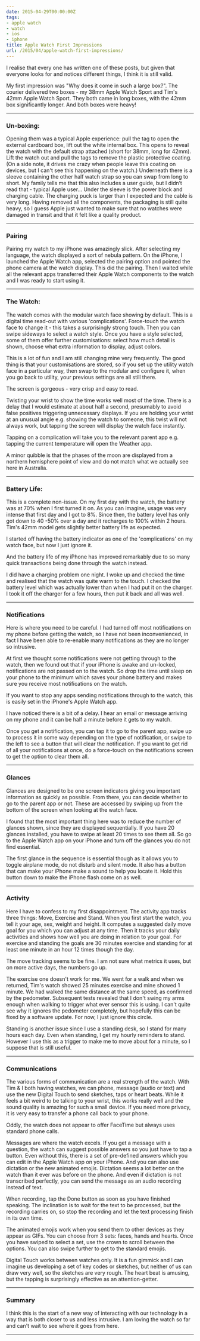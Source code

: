```yaml
---
date: 2015-04-29T00:00:00Z
tags:
- apple watch
- watch
- ios
- iphone
title: Apple Watch First Impressions
url: /2015/04/apple-watch-first-impressions/
---
```


I realise that every one has written one of these posts, but given that everyone
looks for and notices different things, I think it is still valid.

My first impression was "Why does it come in such a large box?". The courier
delivered two boxes - my 38mm Apple Watch Sport and Tim's 42mm Apple Watch
Sport. They both came in long boxes, with the 42mm box significantly longer. And
both boxes were heavy!

---

### Un-boxing:

Opening them was a typical Apple experience: pull the tag to open the external
cardboard box, lift out the white internal box. This opens to reveal the watch
with the default strap attached (short for 38mm, long for 42mm). Lift the watch
out and pull the tags to remove the plastic protective coating. (On a side note,
it drives me crazy when people leave this coating on devices, but I can't see
this happening on the watch.) Underneath there is a sleeve containing the other
half watch strap so you can swap from long to short. My family tells me that
this also includes a user guide, but I didn’t read that - typical Apple user...
Under the sleeve is the power block and charging cable. The charging puck is
larger than I expected and the cable is very long. Having removed all the
components, the packaging is still quite heavy, so I guess Apple just wanted to
make sure that no watches were damaged in transit and that it felt like a
quality product.

---

### Pairing

Pairing my watch to my iPhone was amazingly slick. After selecting my language,
the watch displayed a sort of nebula pattern. On the iPhone, I launched the
Apple Watch app, selected the pairing option and pointed the phone camera at the
watch display. This did the pairing. Then I waited while all the relevant apps
transferred their Apple Watch components to the watch and I was ready to start
using it.

---

### The Watch:

The watch comes with the modular watch face showing by default. This is a
digital time read-out with various 'complications'. Force-touch the watch face
to change it - this takes a surprisingly strong touch. Then you can swipe
sideways to select a watch style. Once you have a style selected, some of them
offer further customisations: select how much detail is shown, choose what extra
information to display, adjust colors.

This is a lot of fun and I am still changing mine very frequently. The good
thing is that your customisations are stored, so if you set up the utility watch
face in a particular way, then swap to the modular and configure it, when you go
back to utility, your previous settings are all still there.

The screen is gorgeous - very crisp and easy to read.

Twisting your wrist to show the time works well most of the time. There is a
delay that I would estimate at about half a second, presumably to avoid false
positives triggering unnecessary displays. If you are holding your wrist at an
unusual angle e.g. showing the watch to someone, this twist will not always
work, but tapping the screen will display the watch face instantly.

Tapping on a complication will take you to the relevant parent app e.g. tapping
the current temperature will open the Weather app.

A minor quibble is that the phases of the moon are displayed from a northern
hemisphere point of view and do not match what we actually see here in
Australia.

---

### Battery Life:

This is a complete non-issue. On my first day with the watch, the battery was at
70% when I first turned it on. As you can imagine, usage was very intense that
first day and I got to 8%. Since then, the battery level has only got down to 40
-50% over a day and it recharges to 100% within 2 hours. Tim's 42mm model gets
slightly better battery life as expected.

I started off having the battery indicator as one of the 'complications' on my
watch face, but now I just ignore it.

And the battery life of my iPhone has improved remarkably due to so many quick
transactions being done through the watch instead.

I did have a charging problem one night. I woke up and checked the time and
realised that the watch was quite warm to the touch. I checked the battery level
which was actually lower than when I had put it on the charger. I took it off
the charger for a few hours, then put it back and all was well.

---

### Notifications

Here is where you need to be careful. I had turned off most notifications on my
phone before getting the watch, so I have not been inconvenienced, in fact I
have been able to re-enable many notifications as they are no longer so
intrusive.

At first we thought some notifications were not getting through to the watch,
then we found out that if your iPhone is awake and un-locked, notifications are
not passed on to the watch. So drop the time until sleep on your phone to the
minimum which saves your phone battery and makes sure you receive most
notifications on the watch.

If you want to stop any apps sending notifications through to the watch, this is
easily set in the iPhone's Apple Watch app.

I have noticed there is a bit of a delay. I hear an email or message arriving on
my phone and it can be half a minute before it gets to my watch.

Once you get a notification, you can tap it to go to the parent app, swipe up to
process it in some way depending on the type of notification, or swipe to the
left to see a button that will clear the notification. If you want to get rid of
all your notifications at once, do a force-touch on the notifications screen to
get the option to clear them all.

---

### Glances

Glances are designed to be one screen indicators giving you important
information as quickly as possible. From there, you can decide whether to go to
the parent app or not. These are accessed by swiping up from the bottom of the
screen when looking at the watch face.

I found that the most important thing here was to reduce the number of glances
shown, since they are displayed sequentially. If you have 20 glances installed,
you have to swipe at least 20 times to see them all. So go to the Apple Watch
app on your iPhone and turn off the glances you do not find essential.

The first glance in the sequence is essential though as it allows you to toggle
airplane mode, do not disturb and silent mode. It also has a button that can
make your iPhone make a sound to help you locate it. Hold this button down to
make the iPhone flash come on as well.

---

### Activity

Here I have to confess to my first disappointment. The activity app tracks three
things: Move, Exercise and Stand. When you first start the watch, you tell it
your age, sex, weight and height. It computes a suggested daily move goal for
you which you can adjust at any time. Then it tracks your daily activities and
shows how well you are doing in relation to your goal. For exercise and standing
the goals are 30 minutes exercise and standing for at least one minute in an
hour 12 times though the day.

The move tracking seems to be fine. I am not sure what metrics it uses, but on
more active days, the numbers go up.

The exercise one doesn't work for me. We went for a walk and when we returned,
Tim's watch showed 25 minutes exercise and mine showed 1 minute. We had walked
the same distance at the same speed, as confirmed by the pedometer. Subsequent
tests revealed that I don't swing my arms enough when walking to trigger what
ever sensor this is using. I can't quite see why it ignores the pedometer
completely, but hopefully this can be fixed by a software update. For now, I
just ignore this circle.

Standing is another issue since I use a standing desk, so I stand for many hours
each day. Even when standing, I get my hourly reminders to stand. However I use
this as a trigger to make me to move about for a minute, so I suppose that is
still useful.

---

### Communications

The various forms of communication are a real strength of the watch. With Tim &
I both having watches, we can phone, message (audio or text) and use the new
Digital Touch to send sketches, taps or heart beats. While it feels a bit weird
to be talking to your wrist, this works really well and the sound quality is
amazing for such a small device. If you need more privacy, it is very easy to
transfer a phone call back to your phone.

Oddly, the watch does not appear to offer FaceTime but always uses standard
phone calls.

Messages are where the watch excels. If you get a message with a question, the
watch can suggest possible answers so you just have to tap a button. Even
without this, there is a set of pre-defined answers which you can edit in the
Apple Watch app on your iPhone. And you can also use dictation or the new
animated emojis. Dictation seems a lot better on the watch than it ever was
before on the phone. And even if dictation is not transcribed perfectly, you can
send the message as an audio recording instead of text.

When recording, tap the Done button as soon as you have finished speaking. The
inclination is to wait for the text to be processed, but the recording carries
on, so stop the recording and let the text processing finish in its own time.

The animated emojis work when you send them to other devices as they appear as
GIFs. You can choose from 3 sets: faces, hands and hearts. Once you have swiped
to select a set, use the crown to scroll between the options. You can also swipe
further to get to the standard emojis.

Digital Touch works between watches only. It is a fun gimmick and I can imagine
us developing a set of key codes or sketches, but neither of us can draw very
well, so the sketches are very rough. The heart beat is amusing, but the tapping
is surprisingly effective as an attention-getter.

---

### Summary

I think this is the start of a new way of interacting with our technology in a
way that is both closer to us and less intrusive. I am loving the watch so far
and can't wait to see where it goes from here.

---
